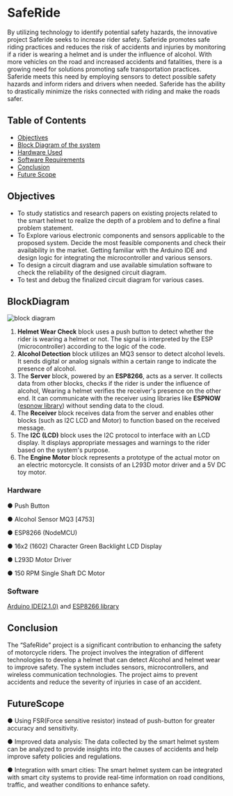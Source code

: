 # SafeRide
By utilizing technology to identify potential safety hazards, the innovative project Saferide seeks to increase rider safety. Saferide promotes safe riding practices and reduces the risk of accidents and injuries by monitoring if a rider is wearing a helmet and is under the influence of alcohol. With more vehicles on the road and increased accidents and fatalities, there is a growing need for solutions promoting safe transportation practices. Saferide meets this need by employing sensors to detect possible safety hazards and inform riders and drivers when needed. Saferide has the ability to drastically minimize the risks connected with riding and make the roads safer.
## Table of Contents

- [Objectives](#objectives)
- [Block Diagram of the system](#blockdiagram)
- [Hardware Used](#hardware)
- [Software Requirements](#software)
- [Conclusion](#conclusion)
- [Future Scope](#futurescope)

## Objectives

  - To study statistics and research papers on existing projects related to the smart helmet to realize the depth of a problem and to define a final problem statement.
  - To Explore various electronic components and sensors applicable to the proposed system. Decide the most feasible components and check their availability in the market. Getting familiar with the Arduino IDE and design logic for integrating the microcontroller and various sensors.
  - To design a circuit diagram and use available simulation software to check the reliability of the designed circuit diagram.
  - To test and debug the finalized circuit diagram for various cases.

## BlockDiagram 
![block diagram](https://github.com/premdeshmukh18/SafeRide/assets/97452643/f896a263-e5d2-4bf0-8ca1-55d6eb1a6790)

1. **Helmet Wear Check** block uses a push button to detect whether the rider is
wearing a helmet or not. The signal is interpreted by the ESP (microcontroller)
according to the logic of the code.
2. **Alcohol Detection** block utilizes an MQ3 sensor to detect alcohol levels. It
sends digital or analog signals within a certain range to indicate the presence
of alcohol.
3. The **Server** block, powered by an **ESP8266**, acts as a server. It collects data
from other blocks, checks if the rider is under the influence of alcohol,
Wearing a helmet verifies the receiver's presence on the other end. It
can communicate with the receiver using libraries like **ESPNOW** ([espnow library](https://github.com/yoursunny/WifiEspNow.git)) without
sending data to the cloud.
4. The **Receiver** block receives data from the server and enables other blocks
(such as I2C LCD and Motor) to function based on the received message.
5. The **I2C (LCD)** block uses the I2C protocol to interface with an LCD
display. It displays appropriate messages and warnings to the rider based on
the system's purpose.
6. The **Engine Motor** block represents a prototype of the actual motor on an electric
motorcycle. It consists of an L293D motor driver and a 5V DC toy motor.

### Hardware

● Push Button

● Alcohol Sensor MQ3 [4753]

● ESP8266 (NodeMCU)

● 16x2 (1602) Character Green Backlight LCD Display

● L293D Motor Driver

● 150 RPM Single Shaft DC Motor


### Software

[Arduino IDE(2.1.0)](https://docs.arduino.cc/software/ide-v2) and [ESP8266 library](https://github.com/esp8266/Arduino.git)


## Conclusion

The “SafeRide” project is a significant contribution to enhancing the safety of
motorcycle riders. The project involves the integration of different technologies to
develop a helmet that can detect Alcohol and helmet wear to improve safety. The
system includes sensors, microcontrollers, and wireless communication technologies.
The project aims to prevent accidents and reduce the severity of injuries in case of an
accident.

## FutureScope 

● Using FSR(Force sensitive resistor) instead of push-button for greater
accuracy and sensitivity.

● Improved data analysis: The data collected by the smart helmet system can be
analyzed to provide insights into the causes of accidents and help improve
safety policies and regulations.

● Integration with smart cities: The smart helmet system can be integrated with
smart city systems to provide real-time information on road conditions, traffic,
and weather conditions to enhance safety.







